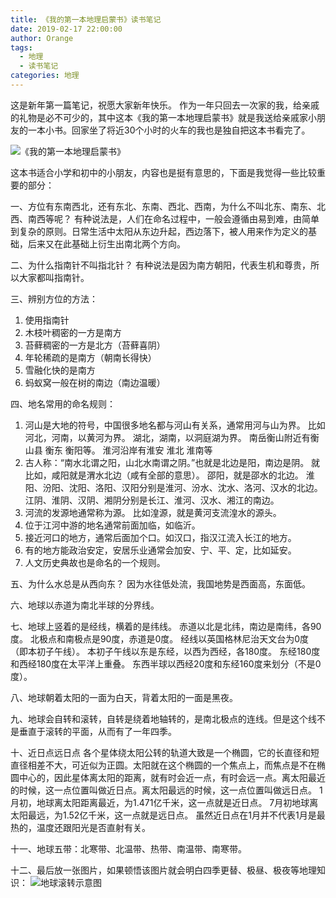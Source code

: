 ```yaml
---
title: 《我的第一本地理启蒙书》读书笔记
date: 2019-02-17 22:00:00
author: Orange
tags:
  - 地理
  - 读书笔记
categories: 地理
---
```


这是新年第一篇笔记，祝愿大家新年快乐。
作为一年只回去一次家的我，给亲戚的礼物是必不可少的，其中这本《我的第一本地理启蒙书》就是我送给亲戚家小朋友的一本小书。回家坐了将近30个小时的火车的我也是独自把这本书看完了。

![《我的第一本地理启蒙书》](1.jpg)

这本书适合小学和初中的小朋友，内容也是挺有意思的，下面是我觉得一些比较重要的部分：

一、方位有东南西北，还有东北、东南、西北、西南，为什么不叫北东、南东、北西、南西等呢？
有种说法是，人们在命名过程中，一般会遵循由易到难，由简单到复杂的原则。日常生活中太阳从东边升起，西边落下，被人用来作为定义的基础，后来又在此基础上衍生出南北两个方向。

二、为什么指南针不叫指北针？
有种说法是因为南方朝阳，代表生机和尊贵，所以大家都叫指南针。

三、辨别方位的方法：
1. 使用指南针
2. 木枝叶稠密的一方是南方
3. 苔藓稠密的一方是北方（苔藓喜阴）
4. 年轮稀疏的是南方（朝南长得快）
5. 雪融化快的是南方
6. 蚂蚁窝一般在树的南边（南边温暖）

四、地名常用的命名规则：
1. 河山是大地的符号，中国很多地名都与河山有关系，通常用河与山为界。
    比如河北，河南，以黄河为界。
    湖北，湖南，以洞庭湖为界。
    南岳衡山附近有衡山县 衡东 衡阳等。
    淮河沿岸有淮安 淮北 淮南等
2. 古人称：“南水北谓之阳，山北水南谓之阴。”也就是北边是阳，南边是阴。
   就比如，咸阳就是渭水北边（咸有全部的意思）。
   邵阳，就是邵水的北边。
   淮阳、汾阳、沈阳、洛阳、汉阳分别是淮河、汾水、沈水、洛河、汉水的北边。
   江阴、淮阴、汉阴、湘阴分别是长江、淮河、汉水、湘江的南边。
3. 河流的发源地通常称为源。
   比如湟源，就是黄河支流湟水的源头。
4. 位于江河中游的地名通常前面加临，如临沂。
5. 接近河口的地方，通常后面加个口。如汉口，指汉江流入长江的地方。
6. 有的地方能政治安定，安居乐业通常会加安、宁、平、定，比如延安。
7. 人文历史典故也是命名的一个规则。

五、为什么水总是从西向东？
因为水往低处流，我国地势是西面高，东面低。

六、地球以赤道为南北半球的分界线。

七、地球上竖着的是经线，横着的是纬线。
赤道以北是北纬，南边是南纬，各90度。
北极点和南极点是90度，赤道是0度。
经线以英国格林尼治天文台为0度（即本初子午线）。
本初子午线以东是东经，以西为西经，各180度。
东经180度和西经180度在太平洋上重叠。
东西半球以西经20度和东经160度来划分（不是0度）。

八、地球朝着太阳的一面为白天，背着太阳的一面是黑夜。

九、地球会自转和滚转，自转是绕着地轴转的，是南北极点的连线。但是这个线不是垂直于滚转的平面，从而有了一年四季。

十、近日点远日点
各个星体绕太阳公转的轨道大致是一个椭圆，它的长直径和短直径相差不大，可近似为正圆。太阳就在这个椭圆的一个焦点上，而焦点是不在椭圆中心的，因此星体离太阳的距离，就有时会近一点，有时会远一点。离太阳最近的时候，这一点位置叫做近日点。离太阳最远的时候，这一点位置叫做远日点。
1月初，地球离太阳距离最近，为1.471亿千米，这一点就是近日点。
7月初地球离太阳最远，为1.52亿千米，这一点就是远日点。
虽然近日点在1月并不代表1月是最热的，温度还跟阳光是否直射有关。

十一、地球五带：北寒带、北温带、热带、南温带、南寒带。

十二、最后放一张图片，如果顿悟该图片就会明白四季更替、极昼、极夜等地理知识：
![地球滚转示意图](2.jpg)

